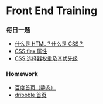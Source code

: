 <!--
 * @Author: miao yu
 * @Date: 2020-02-17 19:07:56
 * @LastEditors: miao yu
 * @LastEditTime: 2020-02-21 09:03:04
 * @Description: 
 -->
# Front End Training

### 每日一题

- [什么是 HTML？什么是 CSS？](https://github.com/goldEli/Front-End-Training/issues/2)
- [CSS flex 属性](https://github.com/goldEli/Front-End-Training/issues/5)
- [CSS 选择器权重及其优先级](https://github.com/goldEli/Front-End-Training/issues/9)

### Homework

- [百度首页（静态）](https://github.com/goldEli/Front-End-Training/issues/1)
- [dribbble 首页](https://github.com/goldEli/Front-End-Training/issues/8)
